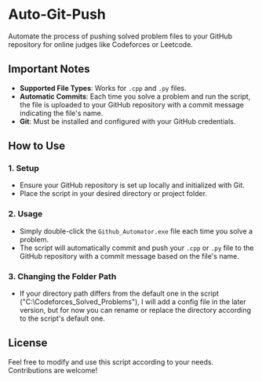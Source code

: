 # Auto-Git-Push

Automate the process of pushing solved problem files to your GitHub repository for online judges like Codeforces or Leetcode.

## Important Notes

- **Supported File Types**: Works for `.cpp` and `.py` files.
- **Automatic Commits**: Each time you solve a problem and run the script, the file is uploaded to your GitHub repository with a commit message indicating the file's name.
- **Git**: Must be installed and configured with your GitHub credentials.

## How to Use

### 1. Setup

- Ensure your GitHub repository is set up locally and initialized with Git.
- Place the script in your desired directory or project folder.

### 2. Usage

- Simply double-click the `Github_Automator.exe` file each time you solve a problem.
- The script will automatically commit and push your `.cpp` or `.py` file to the GitHub repository with a commit message based on the file's name.

### 3. Changing the Folder Path

- If your directory path differs from the default one in the script ("C:\Codeforces_Solved_Problems"), I will add a config file in the
  later version, but for now you can rename or replace the directory according to the script's default one.


## License

Feel free to modify and use this script according to your needs. Contributions are welcome!
